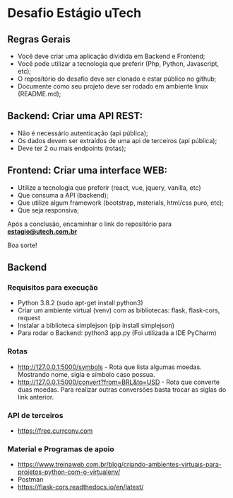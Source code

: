 # Desafio Estágio uTech

## Regras Gerais
- Você deve criar uma aplicação dividida em Backend e Frontend;
- Você pode utilizar a tecnologia que preferir (Php, Python, Javascript, etc);
- O repositório do desafio deve ser clonado e estar público no github;
- Documente como seu projeto deve ser rodado em ambiente linux (README.md);


## Backend: Criar uma API REST:
- Não é necessário autenticação (api pública);
- Os dados devem ser extraídos de uma api de terceiros (api pública);
- Deve ter 2 ou mais endpoints (rotas);


## Frontend: Criar uma interface WEB:
- Utilize a tecnologia que preferir (react, vue, jquery, vanilla, etc)
- Que consuma a API (backend);
- Que utilize algum framework (bootstrap, materials, html/css puro, etc);
- Que seja responsiva;

Após a conclusão, encaminhar o link do repositório para **estagio@utech.com.br**

Boa sorte!

## Backend

### Requisitos para execução
- Python 3.8.2 (sudo apt-get install python3)
- Criar um ambiente virtual (venv) com as bibliotecas: flask, flask-cors, request
- Instalar a biblioteca simplejson (pip install simplejson)
- Para rodar o Backend: python3 app.py (Foi utilizada a IDE PyCharm)
### Rotas
- http://127.0.0.1:5000/symbols - Rota que lista algumas moedas. Mostrando nome, sigla e símbolo caso possua.
- http://127.0.0.1:5000/convert?from=BRL&to=USD - Rota que converte duas moedas. Para realizar outras conversões basta trocar as siglas do link anterior.
### API de terceiros
- https://free.currconv.com
### Material e Programas de apoio
- https://www.treinaweb.com.br/blog/criando-ambientes-virtuais-para-projetos-python-com-o-virtualenv/
- Postman
- https://flask-cors.readthedocs.io/en/latest/
